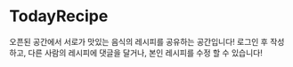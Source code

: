 # TodayRecipe
오픈된 공간에서 서로가 맛있는 음식의 레시피를 공유하는 공간입니다! 로그인 후 작성하고, 다른 사람의 레시피에 댓글을 달거나, 본인 레시피를 수정 할 수 있습니다!

